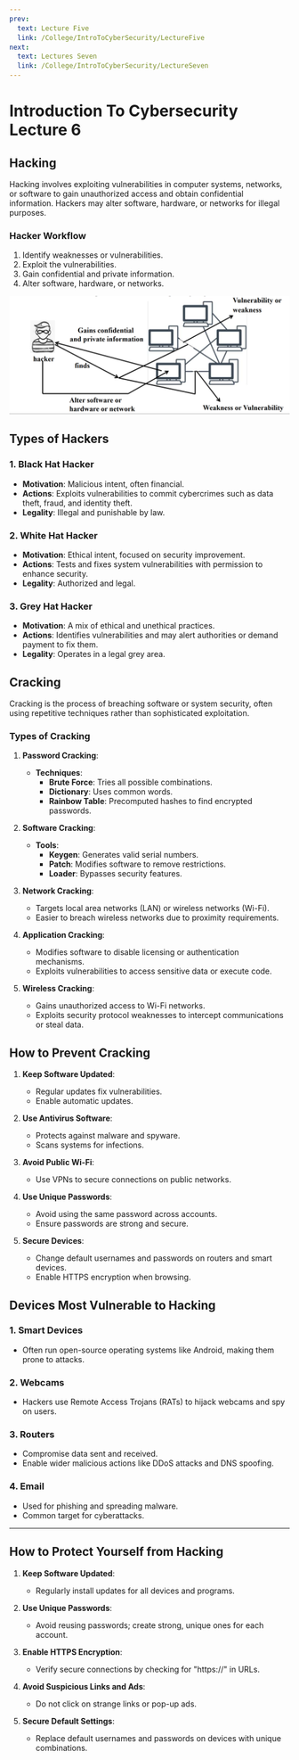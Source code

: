 ```yaml
---
prev:
  text: Lecture Five
  link: /College/IntroToCyberSecurity/LectureFive
next:
  text: Lectures Seven
  link: /College/IntroToCyberSecurity/LectureSeven
---
```


# Introduction To Cybersecurity Lecture 6

## Hacking

Hacking involves exploiting vulnerabilities in computer systems, networks, or software to gain unauthorized access and obtain confidential information. Hackers may alter software, hardware, or networks for illegal purposes.

### Hacker Workflow

1. Identify weaknesses or vulnerabilities.
2. Exploit the vulnerabilities.
3. Gain confidential and private information.
4. Alter software, hardware, or networks.

![](../imgs/figure19.png)

## Types of Hackers

### 1. Black Hat Hacker

- **Motivation**: Malicious intent, often financial.
- **Actions**: Exploits vulnerabilities to commit cybercrimes such as data theft, fraud, and identity theft.
- **Legality**: Illegal and punishable by law.

### 2. White Hat Hacker

- **Motivation**: Ethical intent, focused on security improvement.
- **Actions**: Tests and fixes system vulnerabilities with permission to enhance security.
- **Legality**: Authorized and legal.

### 3. Grey Hat Hacker

- **Motivation**: A mix of ethical and unethical practices.
- **Actions**: Identifies vulnerabilities and may alert authorities or demand payment to fix them.
- **Legality**: Operates in a legal grey area.

## Cracking

Cracking is the process of breaching software or system security, often using repetitive techniques rather than sophisticated exploitation.

### Types of Cracking

1. **Password Cracking**:
    - **Techniques**:
        - **Brute Force**: Tries all possible combinations.
        - **Dictionary**: Uses common words.
        - **Rainbow Table**: Precomputed hashes to find encrypted passwords.

2. **Software Cracking**:
    - **Tools**:
        - **Keygen**: Generates valid serial numbers.
        - **Patch**: Modifies software to remove restrictions.
        - **Loader**: Bypasses security features.

3. **Network Cracking**:
    - Targets local area networks (LAN) or wireless networks (Wi-Fi).
    - Easier to breach wireless networks due to proximity requirements.

4. **Application Cracking**:
    - Modifies software to disable licensing or authentication mechanisms.
    - Exploits vulnerabilities to access sensitive data or execute code.

5. **Wireless Cracking**:
    - Gains unauthorized access to Wi-Fi networks.
    - Exploits security protocol weaknesses to intercept communications or steal data.

## How to Prevent Cracking

1. **Keep Software Updated**:
    - Regular updates fix vulnerabilities.
    - Enable automatic updates.

2. **Use Antivirus Software**:
    - Protects against malware and spyware.
    - Scans systems for infections.

3. **Avoid Public Wi-Fi**:
    - Use VPNs to secure connections on public networks.
    
4. **Use Unique Passwords**:
    - Avoid using the same password across accounts.
    - Ensure passwords are strong and secure.
    
5. **Secure Devices**:
    - Change default usernames and passwords on routers and smart devices.
    - Enable HTTPS encryption when browsing.

## Devices Most Vulnerable to Hacking

### 1. Smart Devices

- Often run open-source operating systems like Android, making them prone to attacks.

### 2. Webcams

- Hackers use Remote Access Trojans (RATs) to hijack webcams and spy on users.

### 3. Routers

- Compromise data sent and received.
- Enable wider malicious actions like DDoS attacks and DNS spoofing.

### 4. Email

- Used for phishing and spreading malware.
- Common target for cyberattacks.

---

## How to Protect Yourself from Hacking

    
1. **Keep Software Updated**:
    - Regularly install updates for all devices and programs.
    
2. **Use Unique Passwords**:
    - Avoid reusing passwords; create strong, unique ones for each account.
    
3. **Enable HTTPS Encryption**:
    - Verify secure connections by checking for "https://" in URLs.
    
4. **Avoid Suspicious Links and Ads**:
    - Do not click on strange links or pop-up ads.
    
5. **Secure Default Settings**:
    - Replace default usernames and passwords on devices with unique combinations.